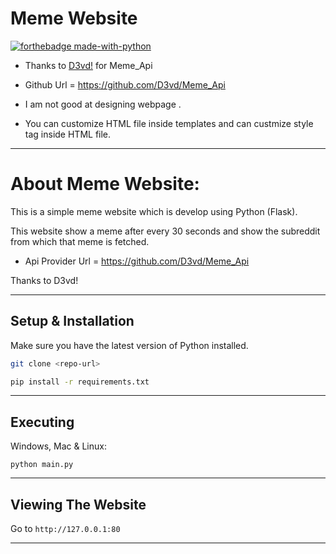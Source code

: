 # Meme Website

[![forthebadge made-with-python](http://ForTheBadge.com/images/badges/made-with-python.svg)](https://www.python.org/)

-  Thanks to [D3vd!](https://github.com/D3vd/) for Meme_Api
- Github Url = https://github.com/D3vd/Meme_Api

- I am not good at designing webpage .

- You can customize HTML file inside templates and can custmize style tag inside HTML file.

---

# About Meme Website:

This is a simple meme website which is develop using Python (Flask).

This website show a meme after every 30 seconds and show the subreddit from which that meme is fetched.

- Api Provider Url = https://github.com/D3vd/Meme_Api

Thanks to D3vd!

---
## Setup & Installation

Make sure you have the latest version of Python installed.

```bash
git clone <repo-url>
```

```bash
pip install -r requirements.txt
```

---

## Executing

Windows, Mac & Linux:

```
python main.py
```

---

## Viewing The Website

Go to `http://127.0.0.1:80`

---
